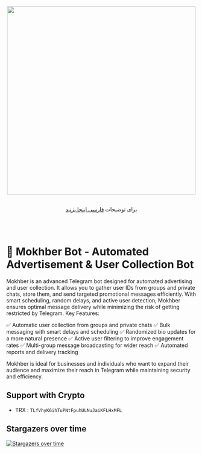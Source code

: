 <div align="center"><img src="https://raw.githubusercontent.com/MrAminiDev/NebulaTunnel/main/Tabchi-Mokhber.png" width="500"></div>
<div align="center"><br>

  برای توضیحات <a href="https://github.com/MrAminiDev/Tabchi-Mokhber/blob/main/README-fa.md"> فارسی اینجا بزنید </a>

</div>
<br><br>

# 🤖 Mokhber Bot - Automated Advertisement & User Collection Bot
Mokhber is an advanced Telegram bot designed for automated advertising and user collection. It allows you to gather user IDs from groups and private chats, store them, and send targeted promotional messages efficiently. With smart scheduling, random delays, and active user detection, Mokhber ensures optimal message delivery while minimizing the risk of getting restricted by Telegram.
Key Features:

✅ Automatic user collection from groups and private chats
✅ Bulk messaging with smart delays and scheduling
✅ Randomized bio updates for a more natural presence
✅ Active user filtering to improve engagement rates
✅ Multi-group message broadcasting for wider reach
✅ Automated reports and delivery tracking

Mokhber is ideal for businesses and individuals who want to expand their audience and maximize their reach in Telegram while maintaining security and efficiency.

  
##  Support with Crypto 
- TRX : `TLfVhyK6ihTuPNtFpuhULNuJaiKFLHxMFL`

## Stargazers over time
[![Stargazers over time](https://starchart.cc/MrAminiDev/Tabchi-Mokhber.svg?variant=adaptive)](https://starchart.cc/MrAminiDev/Tabchi-Mokhber)
